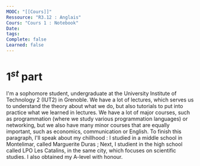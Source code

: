 ```yaml
---
MOOC: "[[Cours]]"
Ressource: "R3.12 : Anglais"
Cours: "Cours 1 : Notebook"
Date: 
tags: 
Complete: false
Learned: false
---
```

# $1^{st}$ part
I'm a sophomore student, undergraduate at the University Institute of Technology 2 (IUT2) in Grenoble. We have a lot of lectures, which serves us to understand the theory about what we do, but also tutorials to put into practice what we learned in lectures.
We have a lot of major courses, such as programmation (where we study various programmation languages) or networking, but we also have many minor courses that are equally important, such as economics,  communication or English.
To finish this paragraph, I'll speak about my chillhood : I studied in a middle school in Montelimar, called Marguerite Duras ; Next, I studient in the high school called LPO Les Catalins, in the same city, which focuses on scientific studies. I also obtained my A-level with honour.